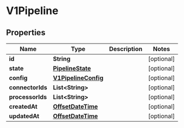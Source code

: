 
# V1Pipeline

## Properties
Name | Type | Description | Notes
------------ | ------------- | ------------- | -------------
**id** | **String** |  |  [optional]
**state** | [**PipelineState**](PipelineState.md) |  |  [optional]
**config** | [**V1PipelineConfig**](V1PipelineConfig.md) |  |  [optional]
**connectorIds** | **List&lt;String&gt;** |  |  [optional]
**processorIds** | **List&lt;String&gt;** |  |  [optional]
**createdAt** | [**OffsetDateTime**](OffsetDateTime.md) |  |  [optional]
**updatedAt** | [**OffsetDateTime**](OffsetDateTime.md) |  |  [optional]



